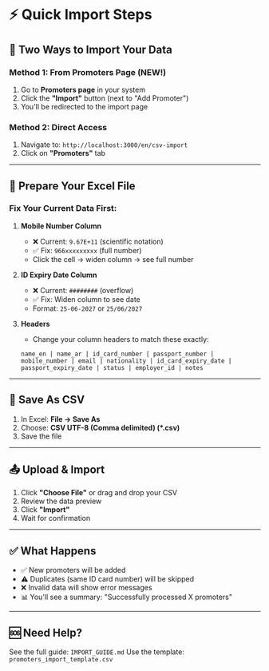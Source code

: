 # ⚡ Quick Import Steps

## 🎯 Two Ways to Import Your Data

### Method 1: From Promoters Page (NEW!)
1. Go to **Promoters page** in your system
2. Click the **"Import"** button (next to "Add Promoter")
3. You'll be redirected to the import page

### Method 2: Direct Access
1. Navigate to: `http://localhost:3000/en/csv-import`
2. Click on **"Promoters"** tab

---

## 📝 Prepare Your Excel File

### Fix Your Current Data First:

1. **Mobile Number Column**
   - ❌ Current: `9.67E+11` (scientific notation)
   - ✅ Fix: `966xxxxxxxxx` (full number)
   - Click the cell → widen column → see full number
   
2. **ID Expiry Date Column**
   - ❌ Current: `########` (overflow)
   - ✅ Fix: Widen column to see date
   - Format: `25-06-2027` or `25/06/2027`

3. **Headers**
   - Change your column headers to match these exactly:
   
   ```
   name_en | name_ar | id_card_number | passport_number | mobile_number | email | nationality | id_card_expiry_date | passport_expiry_date | status | employer_id | notes
   ```

---

## 💾 Save As CSV

1. In Excel: **File → Save As**
2. Choose: **CSV UTF-8 (Comma delimited) (*.csv)**
3. Save the file

---

## 📤 Upload & Import

1. Click **"Choose File"** or drag and drop your CSV
2. Review the data preview
3. Click **"Import"**
4. Wait for confirmation

---

## ✅ What Happens

- ✅ New promoters will be added
- ⚠️ Duplicates (same ID card number) will be skipped
- ❌ Invalid data will show error messages
- 📊 You'll see a summary: "Successfully processed X promoters"

---

## 🆘 Need Help?

See the full guide: `IMPORT_GUIDE.md`
Use the template: `promoters_import_template.csv`

